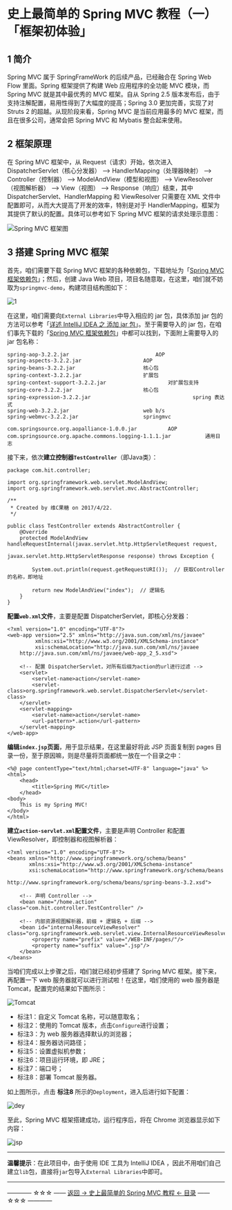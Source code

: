 # 史上最简单的 Spring MVC 教程（一）「框架初体验」

## 1 简介

Spring MVC 属于 SpringFrameWork 的后续产品，已经融合在 Spring Web Flow 里面。Spring 框架提供了构建 Web 应用程序的全功能 MVC 模块，而 Spring MVC 就是其中最优秀的 MVC 框架。自从 Spring 2.5 版本发布后，由于支持注解配置，易用性得到了大幅度的提高；Spring 3.0 更加完善，实现了对 Struts 2 的超越。从现阶段来看，Spring MVC 是当前应用最多的 MVC 框架，而且在很多公司，通常会把 Spring MVC 和 Mybatis 整合起来使用。

## 2 框架原理

在 Spring MVC 框架中，从 Request（请求）开始，依次进入 DispatcherServlet（核心分发器） —> HandlerMapping（处理器映射） —> Controller（控制器） —> ModelAndView（模型和视图） —> ViewResolver（视图解析器） —> View（视图） —> Response（响应）结束，其中 DispatcherServlet、HandlerMapping 和 ViewResolver 只需要在 XML 文件中配置即可，从而大大提高了开发的效率，特别是对于 HandlerMapping，框架为其提供了默认的配置。具体可以参考如下 Spring MVC 框架的请求处理示意图：

![Spring MVC 框架图](http://img.blog.csdn.net/20170207154527170)


## 3 搭建 Spring MVC 框架


首先，咱们需要下载 Spring MVC 框架的各种依赖包，下载地址为「[Spring MVC 框架依赖包](http://download.csdn.net/detail/qq_35246620/9743975)」；然后，创建 Java Web 项目，项目名随意取，在这里，咱们就不妨取为`springmvc-demo`，构建项目结构图如下：

![1](http://img.blog.csdn.net/20170426175025237)

在这里，咱们需要向`External Libraries`中导入相应的 jar 包，具体添加 jar 包的方法可以参考「[详述 IntelliJ IDEA 之 添加 jar 包](http://blog.csdn.net/qq_35246620/article/details/54705071)」。至于需要导入的 jar 包，在咱们事先下载的「[Spring MVC 框架依赖包](http://download.csdn.net/detail/qq_35246620/9743975)」中都可以找到，下面附上需要导入的 jar 包名称：

```
spring-aop-3.2.2.jar			          		AOP
spring-aspects-3.2.2.jar					AOP
spring-beans-3.2.2.jar						核心包
spring-context-3.2.2.jar					扩展包
spring-context-support-3.2.2.jar		          	对扩展包支持
spring-core-3.2.2.jar						核心包
spring-expression-3.2.2.jar	                                spring 表达式
spring-web-3.2.2.jar						web b/s
spring-webmvc-3.2.2.jar						springmvc

com.springsource.org.aopalliance-1.0.0.jar			AOP
com.springsource.org.apache.commons.logging-1.1.1.jar	        通用日志
```

接下来，依次**建立控制器`TestController`**（即Java类）：

```
package com.hit.controller;

import org.springframework.web.servlet.ModelAndView;
import org.springframework.web.servlet.mvc.AbstractController;

/**
 * Created by 维C果糖 on 2017/4/22.
 */

public class TestController extends AbstractController {
    @Override
    protected ModelAndView handleRequestInternal(javax.servlet.http.HttpServletRequest request,
                                                 javax.servlet.http.HttpServletResponse response) throws Exception {

        System.out.println(request.getRequestURI());  // 获取Controller的名称，即地址

        return new ModelAndView("index");  // 逻辑名
    }
}

```
**配置`web.xml`文件**，主要是配置 DispatcherServlet，即核心分发器：
```
<?xml version="1.0" encoding="UTF-8"?>
<web-app version="2.5" xmlns="http://java.sun.com/xml/ns/javaee"
         xmlns:xsi="http://www.w3.org/2001/XMLSchema-instance"
         xsi:schemaLocation="http://java.sun.com/xml/ns/javaee
	http://java.sun.com/xml/ns/javaee/web-app_2_5.xsd">

    <!-- 配置 DispatcherServlet，对所有后缀为action的url进行过滤 -->
    <servlet>
        <servlet-name>action</servlet-name>
        <servlet-class>org.springframework.web.servlet.DispatcherServlet</servlet-class>
    </servlet>
    <servlet-mapping>
        <servlet-name>action</servlet-name>
        <url-pattern>*.action</url-pattern>
    </servlet-mapping>
</web-app>
```

**编辑`index.jsp`页面**，用于显示结果，在这里最好将此 JSP 页面复制到 pages 目录一份，至于原因嘛，则是尽量将页面都统一放在一个目录之中：

```
<%@ page contentType="text/html;charset=UTF-8" language="java" %>
<html>
	<head>
	    <title>Spring MVC</title>
	</head>
<body>
	This is my Spring MVC!
</body>
</html>
```
**建立`action-servlet.xml`配置文件**，主要是声明 Controller 和配置 ViewResolver，即控制器和视图解析器：

```
<?xml version="1.0" encoding="UTF-8"?>
<beans xmlns="http://www.springframework.org/schema/beans"
       xmlns:xsi="http://www.w3.org/2001/XMLSchema-instance"
       xsi:schemaLocation="http://www.springframework.org/schema/beans
                        http://www.springframework.org/schema/beans/spring-beans-3.2.xsd">

    <!-- 声明 Controller -->
    <bean name="/home.action" class="com.hit.controller.TestController" />

    <!-- 内部资源视图解析器，前缀 + 逻辑名 + 后缀 -->
    <bean id="internalResourceViewResolver" class="org.springframework.web.servlet.view.InternalResourceViewResolver">
        <property name="prefix" value="/WEB-INF/pages/"/>
        <property name="suffix" value=".jsp"/>
    </bean>
</beans>
```

当咱们完成以上步骤之后，咱们就已经初步搭建了 Spring MVC 框架。接下来，再配置一下 web 服务器就可以进行测试啦！在这里，咱们使用的 web 服务器是 Tomcat，配置完的结果如下图所示：

![Tomcat](http://img.blog.csdn.net/20170427093943562)

 - 标注1：自定义 Tomcat 名称，可以随意取名；
 - 标注2：使用的 Tomcat 版本，点击`Configure`进行设置；
 - 标注3：为 web 服务器选择默认的浏览器；
 - 标注4：服务器访问路径；
 - 标注5：设置虚拟机参数；
 - 标注6：项目运行环境，即 JRE；
 - 标注7：端口号；
 - 标注8：部署 Tomcat 服务器。

如上图所示，点击 **标注8** 所示的`Deployment`，进入后进行如下配置：

![dey](http://img.blog.csdn.net/20170427100653590)

至此，Spring MVC 框架搭建成功，运行程序后，将在 Chrome 浏览器显示如下内容：

![jsp](http://img.blog.csdn.net/20170427101024504)


----------

**温馨提示**：在此项目中，由于使用 IDE 工具为 IntelliJ IDEA ，因此不用咱们自己建立`lib`包，直接将`jar`包导入`External Libraries`中即可。 



----------
———— ☆☆☆ —— [返回 -> 史上最简单的 Spring MVC 教程 <- 目录](https://github.com/guobinhit/springmvc-tutorial/blob/master/README.md) —— ☆☆☆ ————
